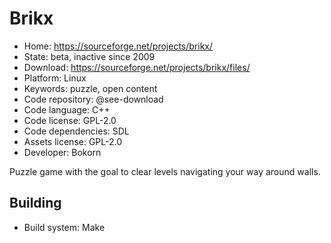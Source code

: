 # Brikx

- Home: https://sourceforge.net/projects/brikx/
- State: beta, inactive since 2009
- Download: https://sourceforge.net/projects/brikx/files/
- Platform: Linux
- Keywords: puzzle, open content
- Code repository: @see-download
- Code language: C++
- Code license: GPL-2.0
- Code dependencies: SDL
- Assets license: GPL-2.0
- Developer: Bokorn

Puzzle game with the goal to clear levels navigating your way around walls.

## Building

- Build system: Make
